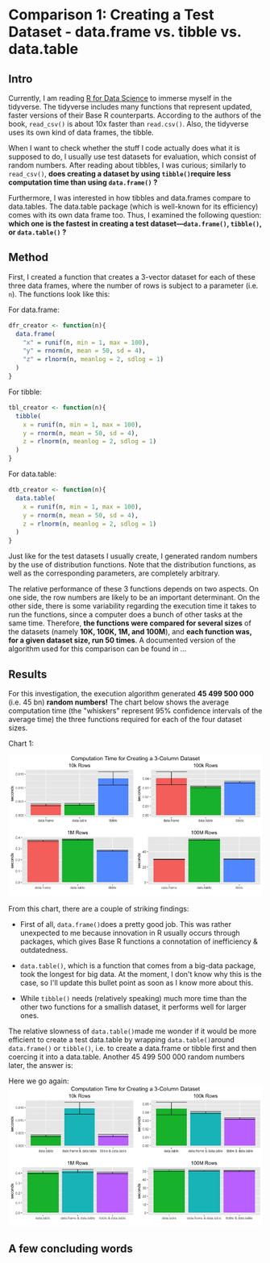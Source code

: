 # Comparison 1: Creating a Test Dataset - data.frame vs. tibble vs. data.table

## Intro

Currently, I am reading [R for Data Science](http://r4ds.had.co.nz/) to immerse myself in the tidyverse. The tidyverse includes many functions that represent updated, faster versions of their Base R counterparts. According to the authors of the book, `read_csv()` is about 10x faster than `read.csv()`. Also, the tidyverse uses its own kind of data frames, the tibble.

When I want to check whether the stuff I code actually does what it is supposed to do, I usually use test datasets for evaluation, which consist of random numbers. After reading about tibbles, I was curious; similarly to `read_csv()`, **does creating a dataset by using `tibble()`require less computation time than using `data.frame()` ?**

Furthermore, I was interested in how tibbles and data.frames compare to data.tables. The data.table package (which is well-known for its efficiency) comes with its own data frame too. Thus, I examined the following question: **which one is the fastest in creating a test dataset—`data.frame()`, `tibble()`, or `data.table()` ?**

## Method

First, I created a function that creates a 3-vector dataset for each of these three data frames, where the number of rows is subject to a parameter (i.e. `n`). The functions look like this:

For data.frame:
```R
dfr_creator <- function(n){
  data.frame(
    "x" = runif(n, min = 1, max = 100), 
    "y" = rnorm(n, mean = 50, sd = 4), 
    "z" = rlnorm(n, meanlog = 2, sdlog = 1)
  )
}
```

For tibble:
```R
tbl_creator <- function(n){
  tibble(
    x = runif(n, min = 1, max = 100), 
    y = rnorm(n, mean = 50, sd = 4), 
    z = rlnorm(n, meanlog = 2, sdlog = 1)
  )
}
```

For data.table:
```R
dtb_creator <- function(n){
  data.table(
    x = runif(n, min = 1, max = 100), 
    y = rnorm(n, mean = 50, sd = 4), 
    z = rlnorm(n, meanlog = 2, sdlog = 1)
  )
}
```

Just like for the test datasets I usually create, I generated random numbers by the use of distribution functions. Note that the distribution functions, as well as the corresponding parameters, are completely arbitrary.

The relative performance of these 3 functions depends on two aspects. On one side, the row numbers are likely to be an important determinant. On the other side, there is some variability regarding the execution time it takes to run the functions, since a computer does a bunch of other tasks at the same time. Therefore, **the functions were compared for several sizes** of the datasets (namely **10K, 100K, 1M, and 100M**), and **each function was, for a given dataset size, run 50 times**. A documented version of the algorithm used for this comparison can be found in …

## Results

For this investigation, the execution algorithm generated **45 499 500 000** (i.e. 45 bn) **random numbers!** The chart below shows the average computation time (the "whiskers" represent 95% confidence intervals of the average time) the three functions required for each of the four dataset sizes. 

Chart 1:

![alt text](https://github.com/SimonGsponer/r_comparisons/blob/first_comparison/images/Comparison1_Results1.jpeg "Computation Time for Creating a 3-Column Dataset")

From this chart, there are a couple of striking findings:

* First of all, `data.frame()`does a pretty good job. This was rather unexpected to me because innovation in R usually occurs through packages, which gives Base R functions a connotation of inefficiency & outdatedness.

* `data.table()`, which is a function that comes from a big-data package, took the longest for big data. At the moment, I don't know why this is the case, so I'll update this bullet point as soon as I know more about this.

* While `tibble()` needs (relatively speaking) much more time than the other two functions for a smallish dataset, it performs well for larger ones.

The relative slowness of `data.table()`made me wonder if it would be more efficient to create a test data.table by wrapping `data.table()`around `data.frame()` or `tibble()`, i.e. to create a data.frame or tibble first and then coercing it into a data.table. Another 45 499 500 000 random numbers later, the answer is:



Here we go again: 
![alt text](https://github.com/SimonGsponer/r_comparisons/blob/first_comparison/images/Comparison1_Results3.jpeg "Computation Time for Creating a 3-Column Dataset - Second Round")


## A few concluding words

